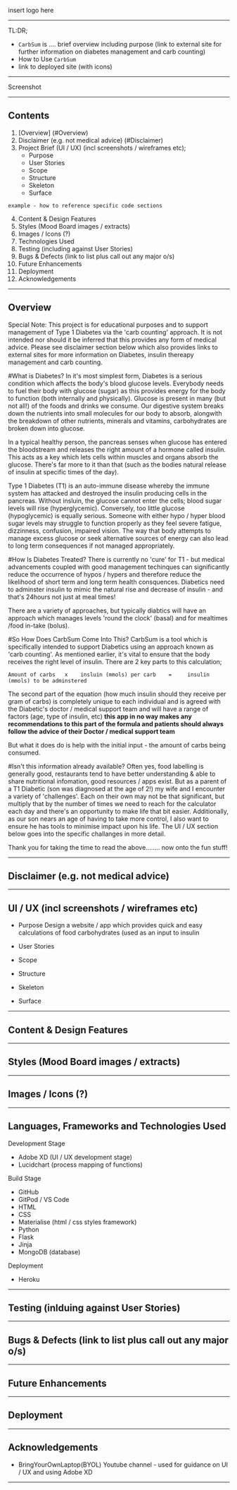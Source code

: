 insert logo here

***

TL:DR; 
- `CarbSum` is .... brief overview including purpose (link to external site for further information on diabetes management and carb counting)
- How to Use `CarbSum`
- link to deployed site (with icons)

***
Screenshot
***

## Contents
1. [Overview] (#Overview)
2. Disclaimer (e.g. not medical advice) (#Disclaimer)
3. Project Brief (UI / UX) (incl screenshots / wireframes etc);
    - Purpose
    - User Stories
    - Scope
    - Structure
    - Skeleton
    - Surface


```
example - how to reference specific code sections
```

4. Content & Design Features
5. Styles (Mood Board images / extracts)
6. Images / Icons (?)
7. Technologies Used
8. Testing (including against User Stories)
9. Bugs & Defects (link to list plus call out any major o/s)
10. Future Enhancements
11. Deployment
12. Acknowledgements
------

## Overview 
Special Note: This project is for educational purposes and to support management of Type 1 Diabetes via the 'carb counting' approach. It is not intended nor should it be inferred that this provides any form of medical advice. Please see disclaimer section below which also provides links to external sites for more information on Diabetes, insulin thereapy management and carb counting. 

#What is Diabetes?
In it's most simplest form, Diabetes is a serious condition which affects the body's blood glucose levels. Everybody needs to fuel their body with glucose (sugar) as this provides energy for the body to function (both internally and physically). Glucose is present in many (but not all!) of the foods and drinks we consume. Our digestive system breaks down the nutrients into small molecules for our body to absorb, alongwith the breakdown of other nutrients, minerals and vitamins, carbohydrates are broken down into glucose. 

In a typical healthy person, the pancreas senses when glucose has entered the bloodstream and releases the right amount of a hormone called insulin. This acts as a key which lets cells within muscles and organs absorb the glucose. There's far more to it than that (such as the bodies natural release of insulin at specific times of the day).

Type 1 Diabetes (T1) is an auto-immune disease whereby the immune system has attacked and destroyed the insulin producing cells in the pancreas. Without insluin, the glucose cannot enter the cells; blood sugar levels will rise (hyperglycemic). Conversely, too little glucose (hypoglycemic) is equally serious. Someone with either hypo / hyper blood sugar levels may struggle to function properly as they feel severe fatigue, dizzinness, confusion, impaired vision. The way that body attempts to manage excess glucose or seek alternative sources of energy can also lead to long term consequences if not managed appropriately.


#How Is Diabetes Treated?
There is currently no 'cure' for T1 - but medical advancements coupled with good management techinques can significantly reduce the occurrence of hypos / hypers and therefore reduce the likelihood of short term and long term health consquences. Diabetics need to adminster insulin to mimic the natural rise and decrease of insulin - and that's 24hours not just at meal times!

There are a variety of approaches, but typically diabtics will have an approach which manages levels 'round the clock' (basal) and for mealtimes /food in-take (bolus). 

#So How Does CarbSum Come Into This?
CarbSum is a tool which is specifically intended to support Diabetics using an approach known as 'carb counting'. As mentioned earlier, it's vital to ensure that the body receives the right level of insulin. There are 2 key parts to this calculation;

```
Amount of carbs   x    insluin (mmols) per carb    =     insulin (mmols) to be adminstered
```

The second part of the equation (how much insulin should they receive per gram of carbs) is completely unique to each individual and is agreed with the Diabetic's doctor / medical support team and will have a range of factors (age, type of insulin, etc) **this app in no way makes any recommendations to this part of the formula and patients should always follow the advice of their Doctor / medical support team** 

But what it does do is help with the initial input - the amount of carbs being consumed.

#Isn't this information already available?
Often yes, food labelling is generally good, restaurants tend to have better understanding & able to share nutritional infomation, good resources / apps exist. But as a parent of a T1 Diabetic (son was diagnosed at the age of 2!) my wife and I encounter a variety of 'challenges'. Each on their own may not be that significant, but multiply that by the number of times we need to reach for the calculator each day and there's an opportunity to make life that bit easier. Additionally, as our son nears an age of having to take more control, I also want to ensure he has tools to minimise impact upon his life. The UI / UX section below goes into the specific challanges in more detail.

Thank you for taking the time to read the above........ now onto the fun stuff!

------
## Disclaimer (e.g. not medical advice)


------
## UI / UX (incl screenshots / wireframes etc)

- Purpose
  Design a website / app which provides quick and easy calculations of food carbohydrates (used as an input to insulin  
  
- User Stories

- Scope

- Structure

- Skeleton

- Surface

------
## Content & Design Features



------
## Styles (Mood Board images / extracts)



------
## Images / Icons (?)



------
## Languages, Frameworks and Technologies Used
Development Stage 
- Adobe XD (UI / UX development stage)
- Lucidchart (process mapping of functions) 

Build Stage
- GitHub
- GitPod / VS Code
- HTML
- CSS
- Materialise (html / css styles framework)
- Python
- Flask
- Jinja
- MongoDB (database)

Deployment
- Heroku 

------
## Testing (inlduing against User Stories)



------
## Bugs & Defects (link to list plus call out any major o/s)



------
## Future Enhancements



------
## Deployment



------
## Acknowledgements
- BringYourOwnLaptop(BYOL) Youtube channel - used for guidance on UI / UX and using Adobe XD

------

